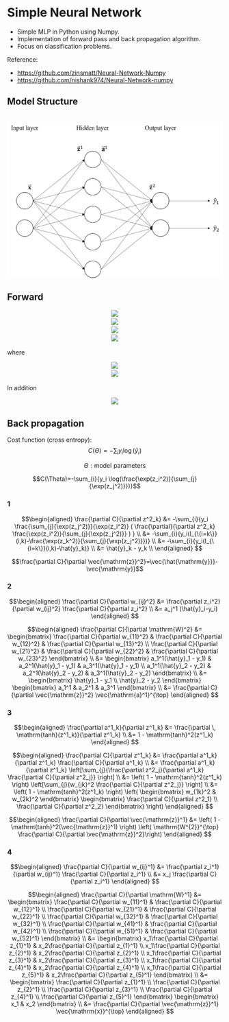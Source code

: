 # Simple Neural Network

<!--https://latex.codecogs.com/eqneditor/editor.php-->

- Simple MLP in Python using Numpy.
- Implementation of forward pass and back propagation algorithm.
- Focus on classification problems.

Reference:
- https://github.com/zinsmatt/Neural-Network-Numpy
- https://github.com/nishank974/Neural-Network-numpy


## Model Structure

<p align="center">
<br >
<img src="model_strc.png">
</p>

## Forward

<p align="center">
<img src="https://latex.codecogs.com/gif.latex?%5Cmathrm%7BW%7D%5E1%2C%5Cmathrm%7BW%7D%5E2%3A%20%5Cmathrm%7Bmodel%20%5C%2C%5C%2C%20weights%7D">
<br >
<img src="https://latex.codecogs.com/gif.latex?%5Cvec%7B%5Cmathrm%7Bz%7D%7D%5E%7B1%7D%20%3D%20%5Cmathrm%7BW%7D%5E%7B1%7D%20%5Cvec%7B%5Cmathrm%7Bx%7D%7D">
<br >
<img src="https://latex.codecogs.com/gif.latex?%5Cvec%7B%5Cmathrm%7Ba%7D%7D%5E%7B1%7D%20%3D%20%5Cmathrm%7Btanh%7D%28%5Cvec%7B%5Cmathrm%7Bz%7D%7D%5E%7B1%7D%29">
<br >
<img src="https://latex.codecogs.com/gif.latex?%5Cvec%7B%5Cmathrm%7Bz%7D%7D%5E%7B2%7D%20%3D%20%5Cmathrm%7BW%7D%5E%7B2%7D%20%5Cvec%7B%5Cmathrm%7Ba%7D%7D%5E%7B1%7D">
</p>

<!--

$$\mathrm{W}^1,\mathrm{W}^2: \mathrm{model \,\, weights}$$

$$\vec{\mathrm{z}}^{1} = \mathrm{W}^{1} \vec{\mathrm{x}}$$

$$\vec{\mathrm{a}}^{1} = \mathrm{tanh}(\vec{\mathrm{z}}^{1})$$

$$\vec{\mathrm{z}}^{2} = \mathrm{W}^{2} \vec{\mathrm{a}}^{1}$$

$$\vec{\hat{\mathrm{y}}} = \mathrm{softmax}(\vec{\mathrm{z}}^{2})$$

-->

where
<p align="center">
<img src="https://latex.codecogs.com/gif.latex?%5Cmathrm%7Btanh%7D%28x%29%3D%5Cfrac%7B%5Cexp%282x%29-1%7D%7B%5Cexp%282x%29&plus;1%7D">
<br >
<img src="https://latex.codecogs.com/gif.latex?%5Chat%7By%7D_k%3D%5Cfrac%7B%5Cexp%28z_k%5E2%29%7D%7B%5Csum_%7Bj%7D%7B%5Cexp%28z_j%5E2%29%7D%7D%2C%20%5C%2C%5C%2C%20k%3D1%2C2">
</p>

<!--
$$\mathrm{tanh}(x)=\frac{\exp(2x)-1}{\exp(2x)+1}$$

$$\hat{y}_k=\frac{\exp(z_k^2)}{\sum_{j}{\exp(z_j^2)}}, \,\, k=1,2$$
-->

In addition
<p align="center">
<img src="https://latex.codecogs.com/gif.latex?%5Cfrac%7Bd%5C%2C%5Cmathrm%7Btanh%7D%28x%29%7D%7Bdx%7D%3D1-%5Cmathrm%7Btanh%7D%5E2%28x%29">
</p>

<!--
$$\frac{d\,\mathrm{tanh}(x)}{dx}=1-\mathrm{tanh}^2(x)$$
-->

## Back propagation

Cost function (cross entropy):
$$C(\Theta)=-\sum_{i}{y_i \log(\hat{y}_{i})}$$

$$\Theta:\mathrm{model \,\, parameters}$$

$$C(\Theta)=-\sum_{i}{y_i \log(\frac{\exp(z_i^2)}{\sum_{j}{\exp(z_j^2)}})}$$

### 1
$$\begin{aligned}
\frac{\partial C}{\partial z^2_k} &= -\sum_{i}{y_i \frac{\sum_{j}{\exp(z_j^2)}}{\exp(z_i^2)} ( \frac{\partial}{\partial z^2_k} \frac{\exp(z_i^2)}{\sum_{j}{\exp(z_j^2)}} ) } \\
&= -\sum_{i}{y_i(I_{\{i=k\}}(i,k)-\frac{\exp(z_k^2)}{\sum_{j}{\exp(z_j^2)}})} \\
&= -\sum_{i}{y_i(I_{\{i=k\}}(i,k)-\hat{y}_k)} \\
&= \hat{y}_k - y_k \\
\end{aligned}
$$

$$\frac{\partial C}{\partial \vec{\mathrm{z}}^2}=\vec{\hat{\mathrm{y}}}-\vec{\mathrm{y}}$$

### 2
$$\begin{aligned}
\frac{\partial C}{\partial w_{ij}^2} &= \frac{\partial z_i^2}{\partial w_{ij}^2} \frac{\partial C}{\partial z_i^2} \\
&= a_j^1 (\hat{y}_i-y_i)
\end{aligned}
$$

$$\begin{aligned}
\frac{\partial C}{\partial \mathrm{W}^2} 
&= \begin{bmatrix}
\frac{\partial C}{\partial w_{11}^2} & \frac{\partial C}{\partial w_{12}^2} & \frac{\partial C}{\partial w_{13}^2} \\
\frac{\partial C}{\partial w_{21}^2} & \frac{\partial C}{\partial w_{22}^2} & \frac{\partial C}{\partial w_{23}^2}
\end{bmatrix} \\
&= \begin{bmatrix}
a_1^1(\hat{y}_1 - y_1) & a_2^1(\hat{y}_1 - y_1) & a_3^1(\hat{y}_1 - y_1) \\
a_1^1(\hat{y}_2 - y_2) & a_2^1(\hat{y}_2 - y_2) & a_3^1(\hat{y}_2 - y_2)
\end{bmatrix} \\
&= \begin{bmatrix}
\hat{y}_1 - y_1 \\
\hat{y}_2 - y_2
\end{bmatrix}
\begin{bmatrix}
a_1^1 & a_2^1 & a_3^1
\end{bmatrix} \\
&= \frac{\partial C}{\partial \vec{\mathrm{z}}^2} \vec{\mathrm{a}^1}^{\top}
\end{aligned}
$$

### 3

$$\begin{aligned}
\frac{\partial a^1_k}{\partial z^1_k} &= \frac{\partial \, \mathrm{tanh}(z^1_k)}{\partial z^1_k} \\
&= 1 - \mathrm{tanh}^2(z^1_k)
\end{aligned}
$$

$$\begin{aligned}
\frac{\partial C}{\partial z^1_k} &= \frac{\partial a^1_k}{\partial z^1_k} \frac{\partial C}{\partial a^1_k} \\
&= \frac{\partial a^1_k}{\partial z^1_k} \left[\sum_{j}{\frac{\partial z^2_j}{\partial a^1_k} \frac{\partial C}{\partial z^2_j}} \right] \\
&= \left( 1 - \mathrm{tanh}^2(z^1_k) \right) \left[\sum_{j}{w_{jk}^2 \frac{\partial C}{\partial z^2_j}} \right] \\
&= \left( 1 - \mathrm{tanh}^2(z^1_k) \right) \left( \begin{bmatrix}
w_{1k}^2 & w_{2k}^2
\end{bmatrix} \begin{bmatrix}
\frac{\partial C}{\partial z^2_1} \\ \frac{\partial C}{\partial z^2_2}
\end{bmatrix} \right)
\end{aligned}
$$

$$\begin{aligned}
\frac{\partial C}{\partial \vec{\mathrm{z}}^1} &= \left( 1 - \mathrm{tanh}^2(\vec{\mathrm{z}}^1) \right) \left( \mathrm{W^{2}}^{\top} \frac{\partial C}{\partial \vec{\mathrm{z}}^2}\right)
\end{aligned}
$$

### 4

$$\begin{aligned}
\frac{\partial C}{\partial w_{ij}^1} &= \frac{\partial z_i^1}{\partial w_{ij}^1} \frac{\partial C}{\partial z_i^1} \\
&= x_j \frac{\partial C}{\partial z_i^1}
\end{aligned}
$$

$$\begin{aligned}
\frac{\partial C}{\partial \mathrm{W}^1}
&= \begin{bmatrix}
\frac{\partial C}{\partial w_{11}^1} & \frac{\partial C}{\partial w_{12}^1} \\
\frac{\partial C}{\partial w_{21}^1} & \frac{\partial C}{\partial w_{22}^1} \\
\frac{\partial C}{\partial w_{32}^1} & \frac{\partial C}{\partial w_{32}^1} \\
\frac{\partial C}{\partial w_{41}^1} & \frac{\partial C}{\partial w_{42}^1} \\
\frac{\partial C}{\partial w_{51}^1} & \frac{\partial C}{\partial w_{52}^1}
\end{bmatrix} \\
&= \begin{bmatrix}
x_1\frac{\partial C}{\partial z_{1}^1} & x_2\frac{\partial C}{\partial z_{1}^1} \\
x_1\frac{\partial C}{\partial z_{2}^1} & x_2\frac{\partial C}{\partial z_{2}^1} \\
x_1\frac{\partial C}{\partial z_{3}^1} & x_2\frac{\partial C}{\partial z_{3}^1} \\
x_1\frac{\partial C}{\partial z_{4}^1} & x_2\frac{\partial C}{\partial z_{4}^1} \\
x_1\frac{\partial C}{\partial z_{5}^1} & x_2\frac{\partial C}{\partial z_{5}^1}
\end{bmatrix} \\
&= \begin{bmatrix}
\frac{\partial C}{\partial z_{1}^1} \\
\frac{\partial C}{\partial z_{2}^1} \\
\frac{\partial C}{\partial z_{3}^1} \\
\frac{\partial C}{\partial z_{4}^1} \\
\frac{\partial C}{\partial z_{5}^1}
\end{bmatrix} \begin{bmatrix} x_1 & x_2 \end{bmatrix} \\
&= \frac{\partial C}{\partial \vec{\mathrm{z}}^1} \vec{\mathrm{x}}^{\top}
\end{aligned}
$$